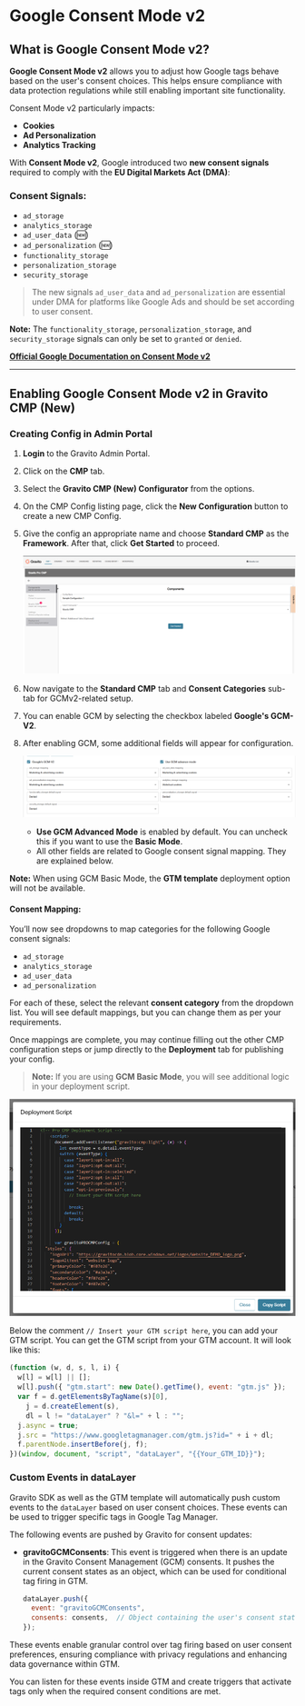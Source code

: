 # Google Consent Mode v2

## What is Google Consent Mode v2?

**Google Consent Mode v2** allows you to adjust how Google tags behave based on the user's consent choices. This helps ensure compliance with data protection regulations while still enabling important site functionality.

Consent Mode v2 particularly impacts:

- **Cookies**
- **Ad Personalization**
- **Analytics Tracking**

With **Consent Mode v2**, Google introduced two **new consent signals** required to comply with the **EU Digital Markets Act (DMA)**:

### Consent Signals:
- `ad_storage`
- `analytics_storage`
- `ad_user_data` (🆕)
- `ad_personalization` (🆕)
- `functionality_storage`
- `personalization_storage`
- `security_storage`

> The new signals `ad_user_data` and `ad_personalization` are essential under DMA for platforms like Google Ads and should be set according to user consent.

**Note:** The `functionality_storage`, `personalization_storage`, and `security_storage` signals can only be set to `granted` or `denied`.

**[Official Google Documentation on Consent Mode v2](https://developers.google.com/tag-platform/devguides/consent)**

---

## Enabling Google Consent Mode v2 in Gravito CMP (New)

### Creating Config in Admin Portal

1. **Login** to the Gravito Admin Portal.
2. Click on the **CMP** tab.
3. Select the **Gravito CMP (New) Configurator** from the options.
4. On the CMP Config listing page, click the **New Configuration** button to create a new CMP Config.
5. Give the config an appropriate name and choose **Standard CMP** as the **Framework**. After that, click **Get Started** to proceed.
    
    ![](../../img/configurator_setup.png)

6. Now navigate to the **Standard CMP** tab and **Consent Categories** sub-tab for GCMv2-related setup.
7. You can enable GCM by selecting the checkbox labeled **Google's GCM-V2**.
8. After enabling GCM, some additional fields will appear for configuration.
    
    ![](../../img/gcm_setup.png)

    - **Use GCM Advanced Mode** is enabled by default. You can uncheck this if you want to use the **Basic Mode**.
    - All other fields are related to Google consent signal mapping. They are explained below.

**Note:** When using GCM Basic Mode, the **GTM template** deployment option will not be available.

#### Consent Mapping:

You’ll now see dropdowns to map categories for the following Google consent signals:
- `ad_storage`
- `analytics_storage`
- `ad_user_data`
- `ad_personalization`

For each of these, select the relevant **consent category** from the dropdown list. You will see default mappings, but you can change them as per your requirements.

Once mappings are complete, you may continue filling out the other CMP configuration steps or jump directly to the **Deployment** tab for publishing your config.

> **Note:** If you are using **GCM Basic Mode**, you will see additional logic in your deployment script.

   ![](../../img/additional_Gtm_logic.png)

   Below the comment `// Insert your GTM script here`, you can add your GTM script. You can get the GTM script from your GTM account. It will look like this:

```js
(function (w, d, s, l, i) {
  w[l] = w[l] || [];
  w[l].push({ "gtm.start": new Date().getTime(), event: "gtm.js" });
  var f = d.getElementsByTagName(s)[0],
    j = d.createElement(s),
    dl = l != "dataLayer" ? "&l=" + l : "";
  j.async = true;
  j.src = "https://www.googletagmanager.com/gtm.js?id=" + i + dl;
  f.parentNode.insertBefore(j, f);
})(window, document, "script", "dataLayer", "{{Your_GTM_ID}}");
```

### Custom Events in dataLayer

Gravito SDK as well as the GTM template will automatically push custom events to the `dataLayer` based on user consent choices. These events can be used to trigger specific tags in Google Tag Manager.

The following events are pushed by Gravito for consent updates:

- **gravitoGCMConsents**:
  This event is triggered when there is an update in the Gravito Consent Management (GCM) consents. It pushes the current consent states as an object, which can be used for conditional tag firing in GTM.

  ```javascript
  dataLayer.push({
    event: "gravitoGCMConsents",
    consents: consents,  // Object containing the user's consent states
  });
  ```



These events enable granular control over tag firing based on user consent preferences, ensuring compliance with privacy regulations and enhancing data governance within GTM.

You can listen for these events inside GTM and create triggers that activate tags only when the required consent conditions are met.
